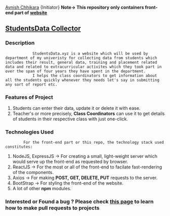 [Avnish Chhikara](https://github.com/avchhikara) {Initiator}
**Note-> This repository only containers front-end part of [website](https://studentsdata.xyz)**

## [StudentsData Collector](https://studentsdata.xyz)

### Description

    			StudentsData.xyz is a website which will be used by department of my univeristy for collecting data from students which includes their result, general data, training and placement related data and related to extracurricular activites which they took part in over the span of four years they have spent in the department.
    			I helps the class coordinators to get information about all the students quickly whenever they needs let's say in submitting any sort of report etc.

### Features of Project

1.  Students can enter their data, update it or delete it with ease.
2.  Teacher's or more precisely, **Class Coordinators** can use it to get details of students in their respective class with just one-click.

### Technologies Used

    		For the front-end part or this repo, the technology stack used constitutes:


1.  NodeJS, ExpressJS -> For creating a small, light-weight server which would serve up the front-end as requested by browser.
2.  ReactJS -> For the most or all of the front-end to facilate fast-rendering of the components.
3.  Axios -> For making **POST, GET, DELETE, PUT** requests to the server.
4.  BootStrap -> For styling the front-end of the website.
5.  A lot of other **npm** modules.

### Interested or Found a bug ? Please check [this page](https://yangsu.github.io/pull-request-tutorial/) to learn how to make pull requests to projects
